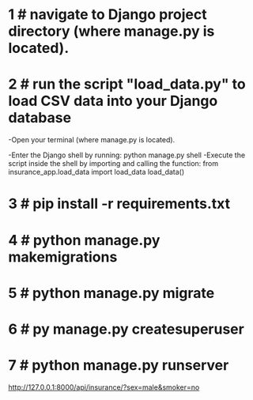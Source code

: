 # 1 # navigate to Django project directory (where manage.py is located).


# 2 # run the script "load_data.py" to load CSV data into your Django database
-Open your terminal  (where manage.py is located).

-Enter the Django shell by running:
python manage.py shell
-Execute the script inside the shell by importing and calling the function:
from insurance_app.load_data import load_data
load_data()

# 3 # pip install -r requirements.txt

# 4 # python manage.py makemigrations

# 5 # python manage.py migrate

# 6 # py manage.py createsuperuser 

# 7 #   python manage.py runserver





http://127.0.0.1:8000/api/insurance/?sex=male&smoker=no

